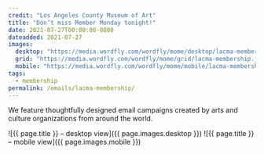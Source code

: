 ```yaml
---
credit: "Los Angeles County Museum of Art"
title: "Don’t miss Member Monday tonight!"
date: 2021-07-27T00:00:00-0800
dateadded: 2021-07-27
images:
  desktop: "https://media.wordfly.com/wordfly/mome/desktop/lacma-membership.jpg"
  grid: "https://media.wordfly.com/wordfly/mome/grid/lacma-membership.jpg"
  mobile: "https://media.wordfly.com/wordfly/mome/mobile/lacma-membership.jpg"
tags:
  - membership
permalink: /emails/lacma-membership/
---
```

We feature thoughtfully designed email campaigns created by arts and culture organizations from around the world.

![{{ page.title }} – desktop view]({{ page.images.desktop }})
![{{ page.title }} – mobile view]({{ page.images.mobile }})

